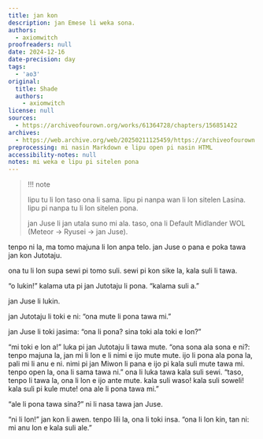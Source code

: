 ```yaml
---
title: jan kon
description: jan Emese li weka sona.
authors:
  - axiomwitch
proofreaders: null
date: 2024-12-16
date-precision: day
tags:
  - 'ao3'
original:
  title: Shade
  authors:
    - axiomwitch
license: null
sources:
  - https://archiveofourown.org/works/61364728/chapters/156851422
archives:
  - https://web.archive.org/web/20250211125459/https://archiveofourown.org/works/61364728/chapters/156851422
preprocessing: mi nasin Markdown e lipu open pi nasin HTML
accessibility-notes: null
notes: mi weka e lipu pi sitelen pona
---
```


> !!! note
>
> lipu tu li lon taso ona li sama. lipu pi nanpa wan li lon sitelen Lasina. lipu pi nanpa tu li lon sitelen pona.
>
> jan Juse li jan utala suno mi ala. taso, ona li Default Midlander WOL (Meteor -> Ryusei -> jan Juse).

tenpo ni la, ma tomo majuna li lon anpa telo. jan Juse o pana e poka tawa jan kon Jutotaju.

ona tu li lon supa sewi pi tomo suli. sewi pi kon sike la, kala suli li tawa.

“o lukin!” kalama uta pi jan Jutotaju li pona. “kalama suli a.”

jan Juse li lukin.

jan Jutotaju li toki e ni: “ona mute li pona tawa mi.”

jan Juse li toki jasima: “ona li pona? sina toki ala toki e lon?”

“mi toki e lon a!” luka pi jan Jutotaju li tawa mute. “ona sona ala sona e ni?: tenpo majuna la, jan mi li lon e li nimi e ijo mute mute. ijo li pona ala pona la, pali mi li anu e ni. nimi pi jan Miwon li pana e ijo pi kala suli mute tawa mi. tenpo open la, ona li sama tawa ni.” ona li luka tawa kala suli sewi. “taso, tenpo li tawa la, ona li lon e ijo ante mute. kala suli waso! kala suli soweli! kala suli pi kule mute! ona ale li pona tawa mi.”

“ale li pona tawa sina?” ni li nasa tawa jan Juse.

“ni li lon!” jan kon li awen. tenpo lili la, ona li toki insa. “ona li lon kin, tan ni: mi anu lon e kala suli ale.”